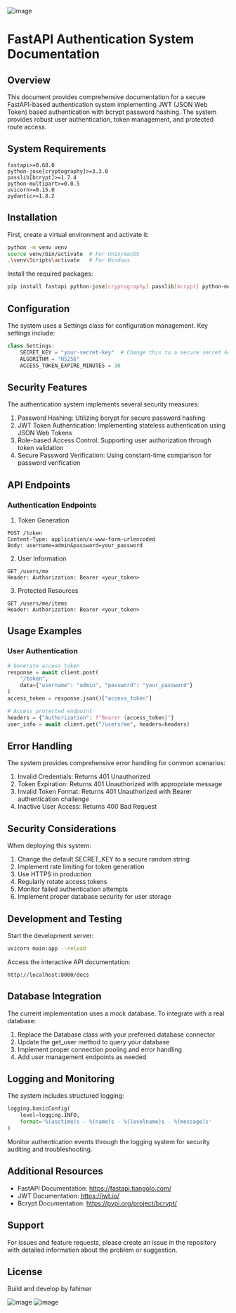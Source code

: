 ![image](https://github.com/user-attachments/assets/01d57ff5-ef28-4fc7-aeac-7399ae012bc4)
# FastAPI Authentication System Documentation

## Overview
This document provides comprehensive documentation for a secure FastAPI-based authentication system implementing JWT (JSON Web Token) based authentication with bcrypt password hashing. The system provides robust user authentication, token management, and protected route access.

## System Requirements

```
fastapi>=0.68.0
python-jose[cryptography]>=3.3.0
passlib[bcrypt]>=1.7.4
python-multipart>=0.0.5
uvicorn>=0.15.0
pydantic>=1.8.2
```

## Installation

First, create a virtual environment and activate it:

```bash
python -m venv venv
source venv/bin/activate  # For Unix/macOS
.\venv\Scripts\activate   # For Windows
```

Install the required packages:

```bash
pip install fastapi python-jose[cryptography] passlib[bcrypt] python-multipart uvicorn
```

## Configuration

The system uses a Settings class for configuration management. Key settings include:

```python
class Settings:
    SECRET_KEY = "your-secret-key"  # Change this to a secure secret key
    ALGORITHM = "HS256"
    ACCESS_TOKEN_EXPIRE_MINUTES = 30
```

## Security Features

The authentication system implements several security measures:

1. Password Hashing: Utilizing bcrypt for secure password hashing
2. JWT Token Authentication: Implementing stateless authentication using JSON Web Tokens
3. Role-based Access Control: Supporting user authorization through token validation
4. Secure Password Verification: Using constant-time comparison for password verification

## API Endpoints

### Authentication Endpoints

1. Token Generation
```
POST /token
Content-Type: application/x-www-form-urlencoded
Body: username=admin&password=your_password
```

2. User Information
```
GET /users/me
Header: Authorization: Bearer <your_token>
```

3. Protected Resources
```
GET /users/me/items
Header: Authorization: Bearer <your_token>
```

## Usage Examples

### User Authentication

```python
# Generate access token
response = await client.post(
    "/token",
    data={"username": "admin", "password": "your_password"}
)
access_token = response.json()["access_token"]

# Access protected endpoint
headers = {"Authorization": f"Bearer {access_token}"}
user_info = await client.get("/users/me", headers=headers)
```

## Error Handling

The system provides comprehensive error handling for common scenarios:

1. Invalid Credentials: Returns 401 Unauthorized
2. Token Expiration: Returns 401 Unauthorized with appropriate message
3. Invalid Token Format: Returns 401 Unauthorized with Bearer authentication challenge
4. Inactive User Access: Returns 400 Bad Request

## Security Considerations

When deploying this system:

1. Change the default SECRET_KEY to a secure random string
2. Implement rate limiting for token generation
3. Use HTTPS in production
4. Regularly rotate access tokens
5. Monitor failed authentication attempts
6. Implement proper database security for user storage

## Development and Testing

Start the development server:

```bash
uvicorn main:app --reload
```

Access the interactive API documentation:
```
http://localhost:8000/docs
```

## Database Integration

The current implementation uses a mock database. To integrate with a real database:

1. Replace the Database class with your preferred database connector
2. Update the get_user method to query your database
3. Implement proper connection pooling and error handling
4. Add user management endpoints as needed

## Logging and Monitoring

The system includes structured logging:

```python
logging.basicConfig(
    level=logging.INFO,
    format='%(asctime)s - %(name)s - %(levelname)s - %(message)s'
)
```

Monitor authentication events through the logging system for security auditing and troubleshooting.

## Additional Resources

- FastAPI Documentation: https://fastapi.tiangolo.com/
- JWT Documentation: https://jwt.io/
- Bcrypt Documentation: https://pypi.org/project/bcrypt/

## Support

For issues and feature requests, please create an issue in the repository with detailed information about the problem or suggestion.

## License
Build and develop by fahimar

![image](https://github.com/user-attachments/assets/4d535d08-6297-4660-8cf3-aecf8e8063b7)
![image](https://github.com/user-attachments/assets/3bd2e49a-499e-4a7d-9f85-63dd902f5fcd)
